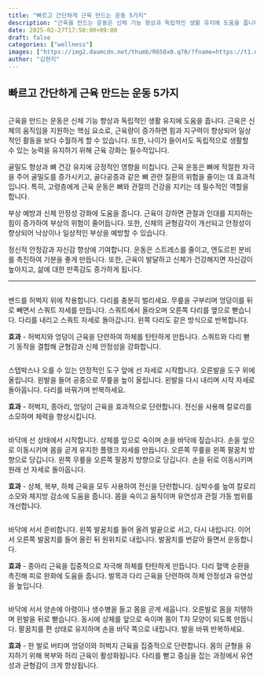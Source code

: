 ```yaml
---
title: "빠르고 간단하게 근육 만드는 운동 5가지"
description: "근육을 만드는 운동은 신체 기능 향상과 독립적인 생활 유지에 도움을 줍니다. 근육은 신체의 움직임을 지원하는 핵심 요소로, 근육량이 증가하면 힘과 지구력이 향상되어 일상적인 활동을 보다 수월하게 할 수 있습니다. 또한, 나이가 들어서도 독립적으로 생활할 수 있는 능력을"
date: 2025-02-27T17:50:00+09:00
draft: false
categories: ["wellness"]
images: ["https://img2.daumcdn.net/thumb/R658x0.q70/?fname=https://t1.daumcdn.net/news/202501/12/tenbody/20250112073232615gvcx.jpg", "https://t1.daumcdn.net/news/202501/12/tenbody/20250112073232902ptcy.gif", "https://t1.daumcdn.net/news/202501/12/tenbody/20250112073233269gyyc.gif", "https://t1.daumcdn.net/news/202501/12/tenbody/20250112073233638wwti.gif", "https://t1.daumcdn.net/news/202501/12/tenbody/20250112073233940qyax.gif"]
author: "김현지"
---
```


<h2 >빠르고 간단하게 근육 만드는 운동 5가지</h2> <figure ><img src="https://img2.daumcdn.net/thumb/R658x0.q70/?fname=https://t1.daumcdn.net/news/202501/12/tenbody/20250112073232615gvcx.jpg" alt=""/></figure> <p>근육을 만드는 운동은 신체 기능 향상과 독립적인 생활 유지에 도움을 줍니다. 근육은 신체의 움직임을 지원하는 핵심 요소로, 근육량이 증가하면 힘과 지구력이 향상되어 일상적인 활동을 보다 수월하게 할 수 있습니다. 또한, 나이가 들어서도 독립적으로 생활할 수 있는 능력을 유지하기 위해 근육 강화는 필수적입니다.</p> <p>골밀도 향상과 뼈 건강 유지에 긍정적인 영향을 미칩니다. 근육 운동은 뼈에 적절한 자극을 주어 골밀도를 증가시키고, 골다공증과 같은 뼈 관련 질환의 위험을 줄이는 데 효과적입니다. 특히, 고령층에게 근육 운동은 뼈와 관절의 건강을 지키는 데 필수적인 역할을 합니다.</p> <p>부상 예방과 신체 안정성 강화에 도움을 줍니다. 근육이 강하면 관절과 인대를 지지하는 힘이 증가하여 부상의 위험이 줄어듭니다. 또한, 신체의 균형감각이 개선되고 안정성이 향상되어 낙상이나 일상적인 부상을 예방할 수 있습니다.</p> <p>정신적 안정감과 자신감 향상에 기여합니다. 운동은 스트레스를 줄이고, 엔도르핀 분비를 촉진하여 기분을 좋게 만듭니다. 또한, 근육이 발달하고 신체가 건강해지면 자신감이 높아지고, 삶에 대한 만족감도 증가하게 됩니다.</p> <hr /> <figure ><img src="https://t1.daumcdn.net/news/202501/12/tenbody/20250112073232902ptcy.gif" alt=""/></figure> <p>밴드를 허벅지 위에 착용합니다. 다리를 충분히 벌리세요. 무릎을 구부리며 엉덩이를 뒤로 빼면서 스쿼트 자세를 만듭니다. 스쿼트에서 올라오며 오른쪽 다리를 옆으로 뻗습니다. 다리를 내리고 스쿼트 자세로 돌아갑니다. 왼쪽 다리도 같은 방식으로 반복합니다.</p> <p><strong>효과</strong> - 허벅지와 엉덩이 근육을 단련하여 하체를 탄탄하게 만듭니다. 스쿼트와 다리 뻗기 동작을 결합해 균형감과 신체 안정성을 강화합니다.</p> <figure ><img src="https://t1.daumcdn.net/news/202501/12/tenbody/20250112073233269gyyc.gif" alt=""/></figure> <p>스텝박스나 오를 수 있는 안정적인 도구 앞에 선 자세로 시작합니다. 오른발을 도구 위에 올립니다. 왼발을 들어 공중으로 무릎을 높이 올립니다. 왼발을 다시 내리며 시작 자세로 돌아옵니다. 다리를 바꿔가며 반복하세요.</p> <p><strong>효과</strong> - 허벅지, 종아리, 엉덩이 근육을 효과적으로 단련합니다. 전신을 사용해 칼로리를 소모하며 체력을 향상시킵니다.</p> <figure ><img src="https://t1.daumcdn.net/news/202501/12/tenbody/20250112073233638wwti.gif" alt=""/></figure> <p>바닥에 선 상태에서 시작합니다. 상체를 앞으로 숙이며 손을 바닥에 짚습니다. 손을 앞으로 이동시키며 몸을 곧게 유지한 플랭크 자세를 만듭니다. 오른쪽 무릎을 왼쪽 팔꿈치 방향으로 당깁니다. 왼쪽 무릎을 오른쪽 팔꿈치 방향으로 당깁니다. 손을 뒤로 이동시키며 원래 선 자세로 돌아옵니다.</p> <p><strong>효과</strong> - 상체, 복부, 하체 근육을 모두 사용하여 전신을 단련합니다. 심박수를 높여 칼로리 소모와 체지방 감소에 도움을 줍니다. 몸을 숙이고 움직이며 유연성과 관절 가동 범위를 개선합니다.</p> <figure ><img src="https://t1.daumcdn.net/news/202501/12/tenbody/20250112073233940qyax.gif" alt=""/></figure> <p>바닥에 서서 준비합니다. 왼쪽 발꿈치를 들어 올려 발끝으로 서고, 다시 내립니다. 이어서 오른쪽 발꿈치를 들어 올린 뒤 원위치로 내립니다. 발꿈치를 번갈아 들면서 운동합니다.</p> <p><strong>효과</strong> - 종아리 근육을 집중적으로 자극해 하체를 탄탄하게 만듭니다. 다리 혈액 순환을 촉진해 피로 완화에 도움을 줍니다. 발목과 다리 근육을 단련하여 하체 안정성과 유연성을 높입니다.</p> <figure ><img src="https://t1.daumcdn.net/news/202501/12/tenbody/20250112073234270wtyk.gif" alt=""/></figure> <p>바닥에 서서 양손에 아령이나 생수병을 들고 몸을 곧게 세웁니다. 오른발로 몸을 지탱하며 왼발을 뒤로 뻗습니다. 동시에 상체를 앞으로 숙이며 몸이 T자 모양이 되도록 만듭니다. 팔꿈치를 편 상태로 유지하며 손을 바닥 쪽으로 내립니다. 발을 바꿔 반복하세요.</p> <p><strong>효과</strong> - 한 발로 버티며 엉덩이와 허벅지 근육을 집중적으로 단련합니다. 몸의 균형을 유지하기 위해 복부와 허리 근육이 활성화됩니다. 다리를 뻗고 중심을 잡는 과정에서 유연성과 균형감이 크게 향상됩니다.</p>